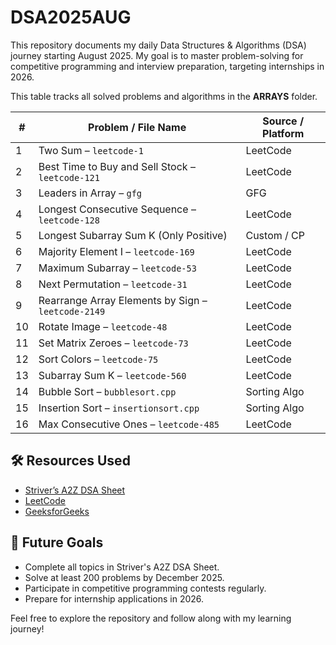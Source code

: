 ﻿# DSA2025AUG
This repository documents my daily Data Structures & Algorithms (DSA) journey starting August 2025.
My goal is to master problem-solving for competitive programming and interview preparation, targeting internships in 2026.


This table tracks all solved problems and algorithms in the **ARRAYS** folder.

| #  | Problem / File Name                                           | Source / Platform |
|----|---------------------------------------------------------------|-------------------|
| 1  | Two Sum – `leetcode-1`                                        | LeetCode          |
| 2  | Best Time to Buy and Sell Stock – `leetcode-121`              | LeetCode          |
| 3  | Leaders in Array – `gfg`                                      | GFG               |
| 4  | Longest Consecutive Sequence – `leetcode-128`                 | LeetCode          |
| 5  | Longest Subarray Sum K (Only Positive)                        | Custom / CP       |
| 6  | Majority Element I – `leetcode-169`                           | LeetCode          |
| 7  | Maximum Subarray – `leetcode-53`                              | LeetCode          |
| 8  | Next Permutation – `leetcode-31`                              | LeetCode          |
| 9  | Rearrange Array Elements by Sign – `leetcode-2149`            | LeetCode          |
| 10 | Rotate Image – `leetcode-48`                                  | LeetCode          |
| 11 | Set Matrix Zeroes – `leetcode-73`                             | LeetCode          |
| 12 | Sort Colors – `leetcode-75`                                   | LeetCode          |
| 13 | Subarray Sum K – `leetcode-560`                               | LeetCode          |
| 14 | Bubble Sort – `bubblesort.cpp`                                | Sorting Algo      |
| 15 | Insertion Sort – `insertionsort.cpp`                          | Sorting Algo      |
| 16 | Max Consecutive Ones – `leetcode-485`                         | LeetCode          |



## 🛠 Resources Used

- [Striver’s A2Z DSA Sheet](https://takeuforward.org/strivers-a2z-dsa-course/)
- [LeetCode](https://leetcode.com/)
- [GeeksforGeeks](https://www.geeksforgeeks.org/)

## 🚀 Future Goals

- Complete all topics in Striver's A2Z DSA Sheet.
- Solve at least 200 problems by December 2025.
- Participate in competitive programming contests regularly.
- Prepare for internship applications in 2026.

Feel free to explore the repository and follow along with my learning journey!

